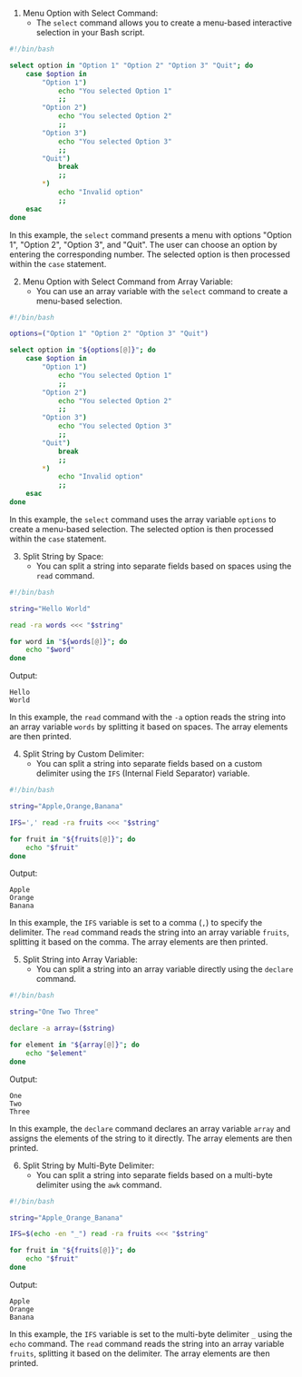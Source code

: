 
1. Menu Option with Select Command:
   - The `select` command allows you to create a menu-based interactive selection in your Bash script.

```bash
#!/bin/bash

select option in "Option 1" "Option 2" "Option 3" "Quit"; do
    case $option in
        "Option 1")
            echo "You selected Option 1"
            ;;
        "Option 2")
            echo "You selected Option 2"
            ;;
        "Option 3")
            echo "You selected Option 3"
            ;;
        "Quit")
            break
            ;;
        *)
            echo "Invalid option"
            ;;
    esac
done
```

In this example, the `select` command presents a menu with options "Option 1", "Option 2", "Option 3", and "Quit". The user can choose an option by entering the corresponding number. The selected option is then processed within the `case` statement.

2. Menu Option with Select Command from Array Variable:
   - You can use an array variable with the `select` command to create a menu-based selection.

```bash
#!/bin/bash

options=("Option 1" "Option 2" "Option 3" "Quit")

select option in "${options[@]}"; do
    case $option in
        "Option 1")
            echo "You selected Option 1"
            ;;
        "Option 2")
            echo "You selected Option 2"
            ;;
        "Option 3")
            echo "You selected Option 3"
            ;;
        "Quit")
            break
            ;;
        *)
            echo "Invalid option"
            ;;
    esac
done
```

In this example, the `select` command uses the array variable `options` to create a menu-based selection. The selected option is then processed within the `case` statement.

3. Split String by Space:
   - You can split a string into separate fields based on spaces using the `read` command.

```bash
#!/bin/bash

string="Hello World"

read -ra words <<< "$string"

for word in "${words[@]}"; do
    echo "$word"
done
```

Output:

```
Hello
World
```

In this example, the `read` command with the `-a` option reads the string into an array variable `words` by splitting it based on spaces. The array elements are then printed.

4. Split String by Custom Delimiter:
   - You can split a string into separate fields based on a custom delimiter using the `IFS` (Internal Field Separator) variable.

```bash
#!/bin/bash

string="Apple,Orange,Banana"

IFS=',' read -ra fruits <<< "$string"

for fruit in "${fruits[@]}"; do
    echo "$fruit"
done
```

Output:

```
Apple
Orange
Banana
```

In this example, the `IFS` variable is set to a comma (`,`) to specify the delimiter. The `read` command reads the string into an array variable `fruits`, splitting it based on the comma. The array elements are then printed.

5. Split String into Array Variable:
   - You can split a string into an array variable directly using the `declare` command.

```bash
#!/bin/bash

string="One Two Three"

declare -a array=($string)

for element in "${array[@]}"; do
    echo "$element"
done
```

Output:

```
One
Two
Three
```

In this example, the `declare` command declares an array variable `array` and assigns the elements of the string to it directly. The array elements are then printed.

6. Split String by Multi-Byte Delimiter:
   - You can split a string into separate fields based on a multi-byte delimiter using the `awk` command.

```bash
#!/bin/bash

string="Apple_Orange_Banana"

IFS=$(echo -en "_") read -ra fruits <<< "$string"

for fruit in "${fruits[@]}"; do
    echo "$fruit"
done
```

Output:

```
Apple
Orange
Banana
```

In this example, the `IFS` variable is set to the multi-byte delimiter `_` using the `echo` command. The `read` command reads the string into an array variable `fruits`, splitting it based on the delimiter. The array elements are then printed.
